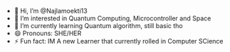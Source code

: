 - 👋 Hi, I’m @Najlamoekti13
- 👀 I’m interested in Quantum Computing, Microcontroller and Space
- 🌱 I’m currently learning Quantum algorithm, still basic tho 
- 😄 Pronouns: SHE/HER
- ⚡ Fun fact: IM A new Learner that currently rolled in Computer SCience

<!---
Najlamoekti13/Najlamoekti13 is a ✨ special ✨ repository because its `README.md` (this file) appears on your GitHub profile.
You can click the Preview link to take a look at your changes.
--->
